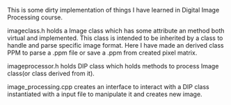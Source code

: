 This is some dirty implementation of things I have learned in Digital Image Processing course.

imageclass.h holds a Image class which has some attribute an method both virtual and implemented. This class is intended to be inherited by a class to handle and parse specific image format. Here I have made an derived class PPM to parse a .ppm file or save a .ppm from created pixel matrix.

imageprocessor.h holds DIP class which holds methods to process Image class(or class derived from it).

image_processing.cpp creates an interface to interact with a DIP class instantiated with a input file to manipulate it and creates new image.
